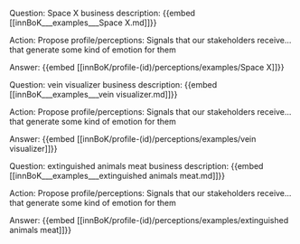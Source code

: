 Question: Space X business description:
{{embed [[innBoK___examples___Space X.md]]}}

Action: Propose profile/perceptions: Signals that our stakeholders receive... that generate some kind of emotion for them

Answer:
{{embed [[innBoK/profile-(id)/perceptions/examples/Space X]]}}

Question: vein visualizer business description:
{{embed [[innBoK___examples___vein visualizer.md]]}}

Action: Propose profile/perceptions: Signals that our stakeholders receive... that generate some kind of emotion for them

Answer:
{{embed [[innBoK/profile-(id)/perceptions/examples/vein visualizer]]}}

Question: extinguished animals meat business description:
{{embed [[innBoK___examples___extinguished animals meat.md]]}}

Action: Propose profile/perceptions: Signals that our stakeholders receive... that generate some kind of emotion for them

Answer:
{{embed [[innBoK/profile-(id)/perceptions/examples/extinguished animals meat]]}}



